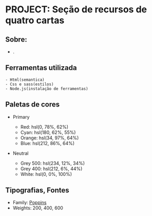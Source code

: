 # PROJECT: Seção de recursos de quatro cartas #

## Sobre: 
- . 

## Ferramentas utilizada

    - Html(semantica)
    - Css e sass(estilos)
    - Node.js(instalação de ferramentas)
 
    
## Paletas de cores

- Primary

    - Red: hsl(0, 78%, 62%)
    - Cyan: hsl(180, 62%, 55%)
    - Orange: hsl(34, 97%, 64%)
    - Blue: hsl(212, 86%, 64%)

- Neutral

    - Grey 500: hsl(234, 12%, 34%)
    - Grey 400: hsl(212, 6%, 44%)
    - White: hsl(0, 0%, 100%)


## Tipografias, Fontes  

- Family: [Poppins](https://fonts.google.com/specimen/Poppins)
- Weights: 200, 400, 600
